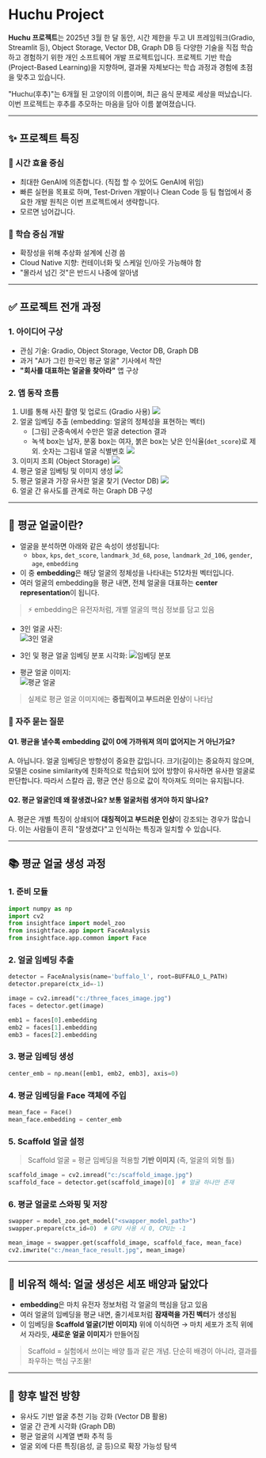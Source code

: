 # Huchu Project

**Huchu 프로젝트**는 2025년 3월 한 달 동안, 시간 제한을 두고 UI 프레임워크(Gradio, Streamlit 등), Object Storage, Vector DB, Graph DB 등 다양한 기술을 직접 학습하고 경험하기 위한 개인 소프트웨어 개발 프로젝트입니다. 프로젝트 기반 학습(Project-Based Learning)을 지향하며, 결과물 자체보다는 학습 과정과 경험에 초점을 맞추고 있습니다.

"Huchu(후추)"는 6개월 된 고양이의 이름이며, 최근 음식 문제로 세상을 떠났습니다. 이번 프로젝트는 후추를 추모하는 마음을 담아 이름 붙여졌습니다.

---

## ✨ 프로젝트 특징

### 🚀 시간 효율 중심
- 최대한 GenAI에 의존합니다. (직접 할 수 있어도 GenAI에 위임)
- 빠른 실현을 목표로 하며, Test-Driven 개발이나 Clean Code 등 팀 협업에서 중요한 개발 원칙은 이번 프로젝트에서 생략합니다.
- 모르면 넘어갑니다.

### 🧩 학습 중심 개발
- 확장성을 위해 추상화 설계에 신경 씀
- Cloud Native 지향: 컨테이너화 및 스케일 인/아웃 가능해야 함
- "몰라서 넘긴 것"은 반드시 나중에 알아냄

---

## ✅ 프로젝트 전개 과정

### 1. 아이디어 구상
- 관심 기술: Gradio, Object Storage, Vector DB, Graph DB
- 과거 "AI가 그린 한국인 평균 얼굴" 기사에서 착안
- **"회사를 대표하는 얼굴을 찾아라"** 앱 구상

### 2. 앱 동작 흐름
1. UI를 통해 사진 촬영 및 업로드 (Gradio 사용)
    ![](./images/upload_image.jpg)
2. 얼굴 임베딩 추출 (embedding: 얼굴의 정체성을 표현하는 벡터)
    - [그림] 군중속에서 수만은 얼굴 detection 결과
    - 녹색 box는 남자, 분홍 box는 여자, 붉은 box는 낮은 인식율(`det_score`)로 제외. 숫자는 그림내 얼굴 식별번호
    ![](./images/detection1.jpg)
3. 이미지 조회 (Object Storage)
    ![](./images/image_list.jpg)
4. 평균 얼굴 임베팅 및 이미지 생성
    ![](./images/average_faces.jpg)
5. 평균 얼굴과 가장 유사한 얼굴 찾기 (Vector DB)
    ![](./images/newtwork_graph.jpg)
6. 얼굴 간 유사도를 관계로 하는 Graph DB 구성

---

## 👤 평균 얼굴이란?

- 얼굴을 분석하면 아래와 같은 속성이 생성됩니다:
  - `bbox`, `kps`, `det_score`, `landmark_3d_68`, `pose`, `landmark_2d_106`, `gender`, `age`, `embedding`
- 이 중 **embedding**은 해당 얼굴의 정체성을 나타내는 512차원 벡터입니다.
- 여러 얼굴의 embedding을 평균 내면, 전체 얼굴을 대표하는 **center representation**이 됩니다.

> ⚡ embedding은 유전자처럼, 개별 얼굴의 핵심 정보를 담고 있음

- 3인 얼굴 사진:  
  ![3인 얼굴](./images/3races.jpg)

- 3인 및 평균 얼굴 임베딩 분포 시각화:
  ![임베딩 분포](./images/3races_chart.jpg)

- 평균 얼굴 이미지:  
  ![평균 얼굴](./images/3races_mean.jpg)

> 실제로 평균 얼굴 이미지에는 **중립적이고 부드러운 인상**이 나타남

### 🧵 자주 묻는 질문

#### Q1. 평균을 낼수록 embedding 값이 0에 가까워져 의미 없어지는 거 아닌가요?
A. 아닙니다. 얼굴 임베딩은 방향성이 중요한 값입니다. 크기(길이)는 중요하지 않으며, 모델은 cosine similarity에 친화적으로 학습되어 있어 방향이 유사하면 유사한 얼굴로 판단합니다. 따라서 스칼라 곱, 평균 연산 등으로 값이 작아져도 의미는 유지됩니다.

#### Q2. 평균 얼굴인데 왜 잘생겼나요? 보통 얼굴처럼 생겨야 하지 않나요?
A. 평균은 개별 특징이 상쇄되어 **대칭적이고 부드러운 인상**이 강조되는 경우가 많습니다. 이는 사람들이 흔히 "잘생겼다"고 인식하는 특징과 일치할 수 있습니다.

---

## 📚 평균 얼굴 생성 과정

### 1. 준비 모듈
```python
import numpy as np
import cv2
from insightface import model_zoo
from insightface.app import FaceAnalysis
from insightface.app.common import Face
```

### 2. 얼굴 임베딩 추출
```python
detector = FaceAnalysis(name='buffalo_l', root=BUFFALO_L_PATH)
detector.prepare(ctx_id=-1)

image = cv2.imread("c:/three_faces_image.jpg")
faces = detector.get(image)

emb1 = faces[0].embedding
emb2 = faces[1].embedding
emb3 = faces[2].embedding
```

### 3. 평균 임베딩 생성
```python
center_emb = np.mean([emb1, emb2, emb3], axis=0)
```

### 4. 평균 임베딩을 Face 객체에 주입
```python
mean_face = Face()
mean_face.embedding = center_emb
```

### 5. Scaffold 얼굴 설정
> Scaffold 얼굴 = 평균 임베딩을 적용할 **기반 이미지** (즉, 얼굴의 외형 틀)

```python
scaffold_image = cv2.imread("c:/scaffold_image.jpg")
scaffold_face = detector.get(scaffold_image)[0]  # 얼굴 하나만 존재
```

### 6. 평균 얼굴로 스와핑 및 저장
```python
swapper = model_zoo.get_model("<swapper_model_path>")
swapper.prepare(ctx_id=0)  # GPU 사용 시 0, CPU는 -1

mean_image = swapper.get(scaffold_image, scaffold_face, mean_face)
cv2.imwrite("c:/mean_face_result.jpg", mean_image)
```

---

## 🧩 비유적 해석: 얼굴 생성은 세포 배양과 닮았다

- **embedding**은 마치 유전자 정보처럼 각 얼굴의 핵심을 담고 있음
- 여러 얼굴의 임베딩을 평균 내면, 줄기세포처럼 **잠재력을 가진 벡터**가 생성됨
- 이 임베딩을 **Scaffold 얼굴(기반 이미지)** 위에 이식하면
  → 마치 세포가 조직 위에서 자라듯, **새로운 얼굴 이미지**가 만들어짐

> Scaffold = 실험에서 쓰이는 배양 틀과 같은 개념. 단순히 배경이 아니라, 결과를 좌우하는 핵심 구조물!

---

## 🚀 향후 발전 방향

- 유사도 기반 얼굴 추천 기능 강화 (Vector DB 활용)
- 얼굴 간 관계 시각화 (Graph DB)
- 평균 얼굴의 시계열 변화 추적 등
- 얼굴 외에 다른 특징(음성, 글 등)으로 확장 가능성 탐색

